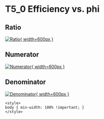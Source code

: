 # T5_0 Efficiency vs. phi

## Ratio

[![Ratio](../mtv/var/T5_0_eff_phi.png){ width=600px }](../mtv/var/T5_0_eff_phi.pdf)

## Numerator

[![Numerator](../mtv/num/T5_0_eff_phi_num.png){ width=600px }](../mtv/num/T5_0_eff_phi_num.pdf)

## Denominator

[![Denominator](../mtv/den/T5_0_eff_phi_den.png){ width=600px }](../mtv/den/T5_0_eff_phi_den.pdf)


``` {=html}
<style>
body { min-width: 100% !important; }
</style>
```
